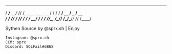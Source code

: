    _____       __  __             
  / ___/__  __/ /_/ /_  ___  ____ 
  \__ \/ / / / __/ __ \/ _ \/ __ \
 ___/ / /_/ / /_/ / / /  __/ / / /
/____/\__, /\__/_/ /_/\___/_/ /_/ 
     /____/                       


Sythen Source by @sprx.sh | Enjoy
```
Instagram: @sprx.sh
CCM: sprx
Discord: SQLFail#6868
```
